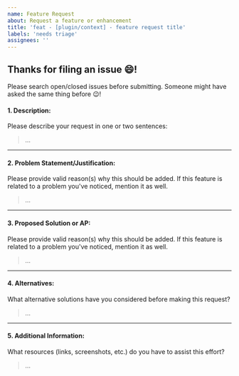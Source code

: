 ```yaml
---
name: Feature Request
about: Request a feature or enhancement
title: 'feat - [plugin/context] - feature request title'
labels: 'needs triage'
assignees: ''
---
```


## Thanks for filing an issue 😄!

Please search open/closed issues before submitting. Someone might have asked the same thing before
😉!

#### 1. Description:

Please describe your request in one or two sentences:

> ...

---

#### 2. Problem Statement/Justification:

Please provide valid reason(s) why this should be added. If this feature is related to a problem
you've noticed, mention it as well.

> ...

---

#### 3. Proposed Solution or AP:

Please provide valid reason(s) why this should be added. If this feature is related to a problem
you've noticed, mention it as well.

> ...

---

#### 4. Alternatives:

What alternative solutions have you considered before making this request?

> ...

---

#### 5. Additional Information:

What resources (links, screenshots, etc.) do you have to assist this effort?

> ...
